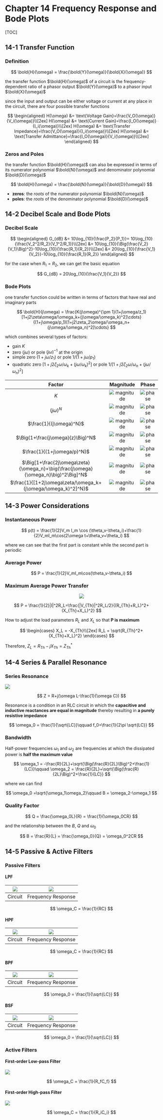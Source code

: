 # Chapter 14 Frequency Response and Bode Plots

[TOC]

## 14-1 Transfer Function

### Definition

$$
\bold{H}(\omega) = \frac{\bold{Y}(\omega)}{\bold{X}(\omega)}
$$

the transfer function $\bold{H}(\omega)$ of a circuit is the frequency-dependent ratio of a phasor output $\bold{Y}(\omega)$ to a phasor input $\bold{X}(\omega)$

since the input and output can be either voltage  or current at any place in the circuit, there are four possible transfer functions

$$
\begin{aligned}
    H(\omega) &= \text{Voltage Gain}=\frac{V_O(\omega)}{V_i(\omega)}\\[2ex]
    H(\omega) &= \text{Current Gain}=\frac{I_O(\omega)}{I_i(\omega)}\\[2ex]
    H(\omega) &= \text{Transfer Impedance}=\frac{V_O(\omega)}{I_i(\omega)}\\[2ex]
    H(\omega) &= \text{Transfer Admittance}=\frac{I_O(\omega)}{V_i(\omega)}\\[2ex]
\end{aligned}
$$

### Zeros and Poles

the transfer function $\bold{H}(\omega)$ can also be expressed in terms of its numerator polynomial $\bold{N}(\omega)$ and denominator polynomial $\bold{D}(\omega)$

$$
\bold{H}(\omega) = \frac{\bold{N}(\omega)}{\bold{D}(\omega)}
$$

- **zeros**: the *roots* of the numerator polynomial $\bold{N}(\omega)$
- **poles**: the *roots* of the denominator polynomial $\bold{D}(\omega)$

## 14-2 Decibel Scale and Bode Plots

### Decibel Scale

$$
\begin{aligned}
    G_{dB} &= 10\log_{10}{\frac{P_2}{P_1}}= 10\log_{10}{\frac{V_2^2/R_2}{V_1^2/R_1}}\\[2ex]
           &= 10\log_{10}{\Big(\frac{V_2}{V_1}\Big)^2}-10\log_{10}{\frac{R_1}{R_2}}\\[2ex]
           &= 20\log_{10}{\frac{V_1}{V_2}}-10\log_{10}{\frac{R_1}{R_2}}
\end{aligned}
$$

for the case when $R_1 = R_2$, we can get the basic equation 

$$
G_{dB} = 20\log_{10}{\frac{V_1}{V_2}}
$$

### Bode Plots

one transfer function could be written in terms of factors that have real and imaginary parts

$$
\bold{H}(j\omega) = \frac{K(j\omega)^{\pm 1}(1+j\omega/z_1)[1+j2\zeta\omega/\omega_k+(j\omega/\omega_k)^2]\cdots}{(1+j\omega/p_1)[1+j2\zeta_2\omega/\omega_n+(j\omega/\omega_n)^2]\cdots}
$$

which combines several types of factors:

- gain $K$
- zero $(j\omega)$ or pole $(j\omega)^{-1}$ at the origin
- simple zero $(1+j\omega/z_1)$ or pole $1/(1+j\omega/p_1)$
- quadratic zero $[1+j2\zeta_2\omega/\omega_k+(j\omega/\omega_k)^2]$ or pole $1/[1+j2\zeta_2\omega/\omega_n+(j\omega/\omega_n)^2]$

|                                       Factor                                        |             Magnitude             |             Phase             |
| :---------------------------------------------------------------------------------: | :-------------------------------: | :---------------------------: |
|                                         $K$                                         | ![magnitude](../assets/L4-1.png)  | ![phase](../assets/L4-2.png)  |
|                                    $(j\omega)^N$                                    | ![magnitude](../assets/L4-3.png)  | ![phase](../assets/L4-4.png)  |
|                               $\frac{1}{(j\omega)^N}$                               | ![magnitude](../assets/L4-5.png)  | ![phase](../assets/L4-6.png)  |
|                          $\Big(1+\frac{j\omega}{z}\Big)^N$                          | ![magnitude](../assets/L4-7.png)  | ![phase](../assets/L4-8.png)  |
|                             $\frac{1}{(1+j\omega/p)^N}$                             | ![magnitude](../assets/L4-9.png)  | ![phase](../assets/L4-10.png) |
| $\Big[1+\frac{2j\omega\zeta}{\omega_n}+\big(\frac{j\omega}{\omega_n}\big)^2\Big]^N$ | ![magnitude](../assets/L4-11.png) | ![phase](../assets/L4-12.png) |
|            $\frac{1}{[1+2j\omega\zeta/\omega_k+(j\omega/\omega_k)^2]^N}$            | ![magnitude](../assets/L4-13.png) | ![phase](../assets/L4-14.png) |

## 14-3 Power Considerations

### Instantaneous Power

$$
p(t) = \frac{1}{2}V_m I_m \cos (\theta_v-\theta_i)+\frac{1}{2}V_mI_m\cos(2\omega t+\theta_v+\theta_i)
$$

where we can see that the first part is constant while the second part is periodic

### Average Power

$$
P = \frac{1}{2}V_mI_m\cos(\theta_v-\theta_i)
$$

### Maximum Average Power Transfer

<div align = center><img src = "../assets/L4-15.png"></div>

$$
P = \frac{1}{2}|I|^2R_L=\frac{|V_{Th}|^2R_L/2}{(R_{Th}+R_L)^2+(X_{Th}+X_L)^2}
$$

How to adjust the load parameters $R_L$ and $X_L$ so that **P is maximum**

$$
\begin{cases}
    X_L = -X_{Th}\\[2ex]
    R_L = \sqrt{R_{Th}^2+(X_{Th}+X_L)^2}
\end{cases}
$$

Therefore, $Z_L = R_{Th}-jX_{Th} = Z_{Th}^*$

## 14-4 Series & Parallel Resonance

### Series Resonance

![](../assets/L4-16.png)

$$
Z = R+j(\omega L-\frac{1}{\omega C})
$$

Resonance is a condition in an RLC circuit in which the **capacitive and inductive reactances are equal in magnitude** thereby resulting in **a purely resistive impedance**

$$
\omega_0 = \frac{1}{\sqrt{LC}}\qquad f_0=\frac{1}{2\pi \sqrt{LC}}
$$

### Bandwidth

Half-power frequencies $\omega_1$ and $\omega_2$ are frequencies at which the dissipated power is **half the maximum value**

$$
\omega_1 = -\frac{R}{2L}+\sqrt{\Big(\frac{R}{2L}\Big)^2+\frac{1}{LC}}\qquad \omega_2 = \frac{R}{2L}+\sqrt{\Big(\frac{R}{2L}\Big)^2+\frac{1}{LC}}
$$

where we can find

$$
\omega_0 =\sqrt{\omega_1\omega_2}\qquad B = \omega_2-\omega_1
$$

### Quality Factor

$$
Q = \frac{\omega_0L}{R} = \frac{1}{\omega_0CR}
$$

and the relationship between the $B$, $Q$ and $\omega_0$

$$
B = \frac{R}{L} = \frac{\omega_0}{Q} = \omega_0^2CR
$$

## 14-5 Passive & Active Filters

### Passive Filters

#### LPF

| ![](../assets/L4-17.png) | ![](../assets/L4-18.png) |
| :----------------------: | :----------------------: |
|         Circuit          |    Frequency Response    |

$$
\omega_C = \frac{1}{RC}
$$

#### HPF

| ![](../assets/L4-19.png) | ![](../assets/L4-20.png) |
| :----------------------: | :----------------------: |
|         Circuit          |    Frequency Response    |

$$
\omega_C = \frac{1}{RC}
$$

#### BPF

| ![](../assets/L4-21.png) | ![](../assets/L4-22.png) |
| :----------------------: | :----------------------: |
|         Circuit          |    Frequency Response    |

$$
\omega_0 = \frac{1}{\sqrt{LC}}
$$

#### BSF

| ![](../assets/L4-23.png) | ![](../assets/L4-24.png) |
| :----------------------: | :----------------------: |
|         Circuit          |    Frequency Response    |

$$
\omega_0 = \frac{1}{\sqrt{LC}}
$$

### Active Filters

#### First-order Low-pass Filter

![](../assets/L4-25.png)

$$
\omega_C = \frac{1}{R_fC_f}
$$

#### First-order High-pass Filter

![](../assets/L4-26.png)

$$
\omega_C = \frac{1}{R_iC_i}
$$